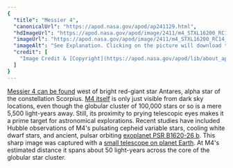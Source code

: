 ```yaml
---
{
  "title": "Messier 4",
  "canonicalUrl": "https://apod.nasa.gov/apod/ap241129.html",
  "hdImageUrl": "https://apod.nasa.gov/apod/image/2411/m4_STXL16200_RC14_LRGB.jpg",
  "imageUrl": "https://apod.nasa.gov/apod/image/2411/m4_STXL16200_RC14_LRGB1024.jpg",
  "imageAlt": "See Explanation. Clicking on the picture will download the highest resolution version available.",
  "credit": [
    "Image Credit & [Copyright](https://apod.nasa.gov/apod/lib/about_apod.html#srapply): [Steve Crouch](https://members.pcug.org.au/~stevec/)"
  ]
}
---
```


[Messier 4 can be found](https://science.nasa.gov/mission/hubble/science/explore-the-night-sky/hubble-messier-catalog/messier-4/) west of bright red-giant star Antares, alpha star of the constellation Scorpius. [M4 itself](https://apod.nasa.gov/apod/ap000523.html) is only just visible from dark sky locations, even though the globular cluster of 100,000 stars or so is a mere 5,500 light-years away. Still, its proximity to prying telescopic eyes makes it a prime target for astronomical explorations. Recent studies have included Hubble observations of M4's pulsating cepheid variable stars, cooling white dwarf stars, and ancient, pulsar orbiting [exoplanet PSR B1620-26 b](https://science.nasa.gov/exoplanet-catalog/psr-b1620-26-b/). This sharp image was captured with a [small telescope on planet Earth](http://members.pcug.org.au/~stevec/m4_STXL16200_RC14.htm). At M4's estimated distance it spans about 50 light-years across the core of the globular star cluster.
